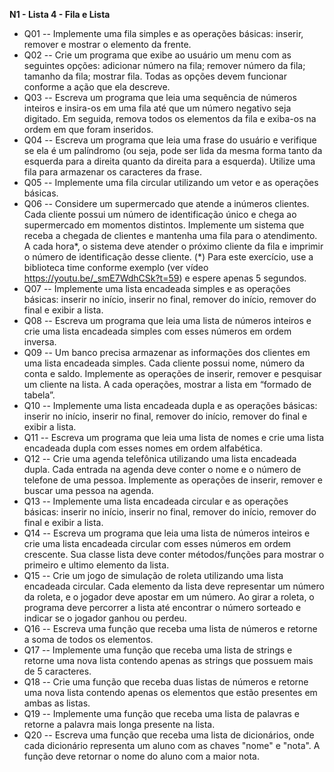 **N1 - Lista 4 - Fila e Lista**

- Q01 -- Implemente uma fila simples e as operações básicas: inserir, remover e mostrar o elemento da frente.
- Q02 -- Crie um programa que exibe ao usuário um menu com as seguintes opções: adicionar número na fila; remover número da fila; tamanho da fila; mostrar fila. Todas as opções devem funcionar conforme a ação que ela descreve. 
- Q03 -- Escreva um programa que leia uma sequência de números inteiros e insira-os em uma fila até que um número negativo seja digitado. Em seguida, remova todos os elementos da fila e exiba-os na ordem em que foram inseridos.
- Q04 -- Escreva um programa que leia uma frase do usuário e verifique se ela é um palíndromo (ou seja, pode ser lida da mesma forma tanto da esquerda para a direita quanto da direita para a esquerda). Utilize uma fila para armazenar os caracteres da frase.
- Q05 -- Implemente uma fila circular utilizando um vetor e as operações básicas.
- Q06 -- Considere um supermercado que atende a inúmeros clientes. Cada cliente possui um número de identificação único e chega ao supermercado em momentos distintos. Implemente um sistema que receba a chegada de clientes e mantenha uma fila para o atendimento. A cada hora*, o sistema deve atender o próximo cliente da fila e imprimir o número de identificação desse cliente. (*) Para este exercício, use a biblioteca time conforme exemplo (ver vídeo https://youtu.be/_smE7WdhCSk?t=59) e espere apenas 5 segundos.
- Q07 -- Implemente uma lista encadeada simples e as operações básicas: inserir no início, inserir no final, remover do início, remover do final e exibir a lista.
- Q08 -- Escreva um programa que leia uma lista de números inteiros e crie uma lista encadeada simples com esses números em ordem inversa.
- Q09 -- Um banco precisa armazenar as informações dos clientes em uma lista encadeada simples. Cada cliente possui nome, número da conta e saldo. Implemente as operações de inserir, remover e pesquisar um cliente na lista. A cada operações, mostrar a lista em “formado de tabela”.
- Q10 -- Implemente uma lista encadeada dupla e as operações básicas: inserir no início, inserir no final, remover do início, remover do final e exibir a lista.
- Q11 -- Escreva um programa que leia uma lista de nomes e crie uma lista encadeada dupla com esses nomes em ordem alfabética. 
- Q12 -- Crie uma agenda telefônica utilizando uma lista encadeada dupla. Cada entrada na agenda deve conter o nome e o número de telefone de uma pessoa. Implemente as operações de inserir, remover e buscar uma pessoa na agenda.
- Q13 -- Implemente uma lista encadeada circular e as operações básicas: inserir no início, inserir no final, remover do início, remover do final e exibir a lista.
- Q14 -- Escreva um programa que leia uma lista de números inteiros e crie uma lista encadeada circular com esses números em ordem crescente. Sua classe lista deve conter métodos/funções para mostrar o primeiro e ultimo elemento da lista. 
- Q15 -- Crie um jogo de simulação de roleta utilizando uma lista encadeada circular. Cada elemento da lista deve representar um número da roleta, e o jogador deve apostar em um número. Ao girar a roleta, o programa deve percorrer a lista até encontrar o número sorteado e indicar se o jogador ganhou ou perdeu.
- Q16 -- Escreva uma função que receba uma lista de números e retorne a soma de todos os elementos.
- Q17 -- Implemente uma função que receba uma lista de strings e retorne uma nova lista contendo apenas as strings que possuem mais de 5 caracteres.
- Q18 -- Crie uma função que receba duas listas de números e retorne uma nova lista contendo apenas os elementos que estão presentes em ambas as listas.
- Q19 -- Implemente uma função que receba uma lista de palavras e retorne a palavra mais longa presente na lista.
- Q20 -- Escreva uma função que receba uma lista de dicionários, onde cada dicionário representa um aluno com as chaves "nome" e "nota". A função deve retornar o nome do aluno com a maior nota.